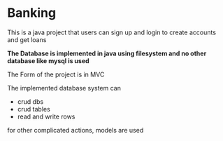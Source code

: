 # Banking

This is a java project that users can sign up and login to create accounts and get loans

**The Database is implemented in java using filesystem and no other database like mysql is used**

The Form of the project is in MVC


The implemented database system can 
- crud dbs
- crud tables
- read and write rows

for other complicated actions, models are used
